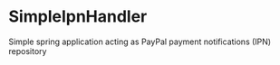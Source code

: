 # SimpleIpnHandler
Simple spring application acting as PayPal payment notifications (IPN) repository
